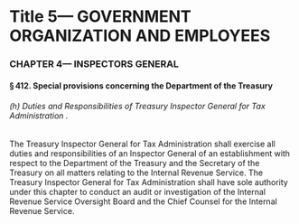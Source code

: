 
# Title 5— GOVERNMENT ORGANIZATION AND EMPLOYEES
### CHAPTER 4— INSPECTORS GENERAL
#### § 412. Special provisions concerning the Department of the Treasury
###### (h) Duties and Responsibilities of Treasury Inspector General for Tax Administration .

The Treasury Inspector General for Tax Administration shall exercise all duties and responsibilities of an Inspector General of an establishment with respect to the Department of the Treasury and the Secretary of the Treasury on all matters relating to the Internal Revenue Service. The Treasury Inspector General for Tax Administration shall have sole authority under this chapter to conduct an audit or investigation of the Internal Revenue Service Oversight Board and the Chief Counsel for the Internal Revenue Service.
